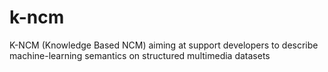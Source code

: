 # k-ncm
K-NCM (Knowledge Based NCM) aiming at support  developers to describe machine-learning  semantics on  structured  multimedia datasets
